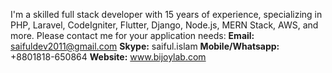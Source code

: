 I'm a skilled full stack developer with 15 years of experience, specializing in PHP, Laravel, CodeIgniter, Flutter, Django, Node.js, MERN Stack, AWS, and more. Please contact me for your application needs: 
**Email:** saifuldev2011@gmail.com 
**Skype:** saiful.islam 
**Mobile/Whatsapp:** +8801818-650864 
**Website:** www.bijoylab.com

